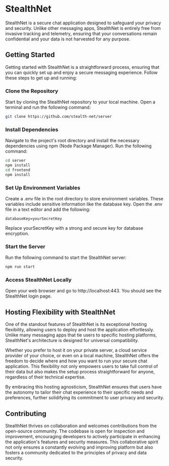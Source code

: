 # StealthNet
StealthNet is a secure chat application designed to safeguard your privacy and security. Unlike other messaging apps, StealthNet is entirely free from invasive tracking and telemetry, ensuring that your conversations remain confidential and your data is not harvested for any purpose.

## Getting Started
Getting started with StealthNet is a straightforward process, ensuring that you can quickly set up and enjoy a secure messaging experience. Follow these steps to get up and running:

### Clone the Repository
Start by cloning the StealthNet repository to your local machine. Open a terminal and run the following command:
```bash
git clone https://github.com/stealth-net/server
```

### Install Dependencies
Navigate to the project's root directory and install the necessary dependencies using npm (Node Package Manager). Run the following command:

```bash
cd server
npm install
cd frontend
npm install
```

### Set Up Environment Variables
Create a .env file in the root directory to store environment variables. These variables include sensitive information like the database key. Open the .env file in a text editor and add the following:
```plaintext
databaseKey=yourSecretKey
```
Replace yourSecretKey with a strong and secure key for database encryption.

### Start the Server
Run the following command to start the StealthNet server:
```bash
npm run start
```

### Access StealthNet Locally
Open your web browser and go to http://localhost:443. You should see the StealthNet login page.

## Hosting Flexibility with StealthNet
One of the standout features of StealthNet is its exceptional hosting flexibility, allowing users to deploy and host the application effortlessly. Unlike many messaging apps that tie users to specific hosting platforms, StealthNet's architecture is designed for universal compatibility.

Whether you prefer to host it on your private server, a cloud service provider of your choice, or even on a local machine, StealthNet offers the freedom to decide where and how you want to run your secure chat application. This flexibility not only empowers users to take full control of their data but also makes the setup process straightforward for anyone, regardless of their technical expertise.

By embracing this hosting agnosticism, StealthNet ensures that users have the autonomy to tailor their chat experience to their specific needs and preferences, further solidifying its commitment to user privacy and security.

## Contributing
StealthNet thrives on collaboration and welcomes contributions from the open-source community. The codebase is open for inspection and improvement, encouraging developers to actively participate in enhancing the application's features and security measures. This collaborative spirit not only ensures a constantly evolving and improving platform but also fosters a community dedicated to the principles of privacy and data security.